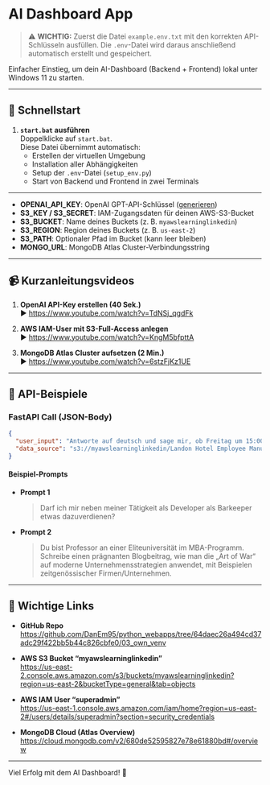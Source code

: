 # AI Dashboard App

> ⚠️ **WICHTIG:** Zuerst die Datei `example.env.txt` mit den korrekten API-Schlüsseln ausfüllen. Die `.env`-Datei wird daraus anschließend automatisch erstellt und gespeichert.

Einfacher Einstieg, um dein AI-Dashboard (Backend + Frontend) lokal unter Windows 11 zu starten.

---

## 🚀 Schnellstart

1. **`start.bat` ausführen**  
   Doppelklicke auf `start.bat`.  
   Diese Datei übernimmt automatisch:
   - Erstellen der virtuellen Umgebung  
   - Installation aller Abhängigkeiten  
   - Setup der `.env`-Datei (`setup_env.py`)  
   - Start von Backend und Frontend in zwei Terminals  


---

- **OPENAI_API_KEY**: OpenAI GPT-API-Schlüssel ([generieren](https://platform.openai.com/account/api-keys))  
- **S3_KEY / S3_SECRET**: IAM-Zugangsdaten für deinen AWS-S3-Bucket  
- **S3_BUCKET**: Name deines Buckets (z. B. `myawslearninglinkedin`)  
- **S3_REGION**: Region deines Buckets (z. B. `us-east-2`)  
- **S3_PATH**: Optionaler Pfad im Bucket (kann leer bleiben)  
- **MONGO_URL**: MongoDB Atlas Cluster-Verbindungsstring  

---

## 📹 Kurzanleitungsvideos

1. **OpenAI API-Key erstellen (40 Sek.)**  
   ▶️ https://www.youtube.com/watch?v=TdNSj_qgdFk  

2. **AWS IAM-User mit S3-Full-Access anlegen**  
   ▶️ https://www.youtube.com/watch?v=KngM5bfpttA  

3. **MongoDB Atlas Cluster aufsetzen (2 Min.)**  
   ▶️ https://www.youtube.com/watch?v=6stzFjKz1UE  

---

## 📝 API-Beispiele

### FastAPI Call (JSON-Body)
```json
{
  "user_input": "Antworte auf deutsch und sage mir, ob Freitag um 15:00 Uhr das Büro im Café geöffnet hat.",
  "data_source": "s3://myawslearninglinkedin/Landon Hotel Employee Manual_10_25_2023_LIL_34022.docx"
}
```

#### Beispiel-Prompts
- **Prompt 1**  
  > Darf ich mir neben meiner Tätigkeit als Developer als Barkeeper etwas dazuverdienen?

- **Prompt 2**  
  > Du bist Professor an einer Eliteuniversität im MBA-Programm. Schreibe einen prägnanten Blogbeitrag, wie man die „Art of War“ auf moderne Unternehmensstrategien anwendet, mit Beispielen zeitgenössischer Firmen/Unternehmen.

---

## 🔗 Wichtige Links

- **GitHub Repo**  
  https://github.com/DanEm95/python_webapps/tree/64daec26a494cd37adc29f422bb5b44c826cbfe0/03_own_venv

- **AWS S3 Bucket “myawslearninglinkedin”**  
  https://us-east-2.console.aws.amazon.com/s3/buckets/myawslearninglinkedin?region=us-east-2&bucketType=general&tab=objects

- **AWS IAM User “superadmin”**  
  https://us-east-1.console.aws.amazon.com/iam/home?region=us-east-2#/users/details/superadmin?section=security_credentials

- **MongoDB Cloud (Atlas Overview)**  
  https://cloud.mongodb.com/v2/680de52595827e78e61880bd#/overview

---

Viel Erfolg mit dem AI Dashboard! 🚀  